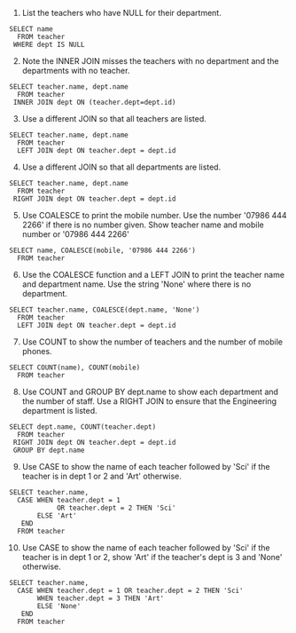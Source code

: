 
1. List the teachers who have NULL for their department.

```
SELECT name
  FROM teacher
 WHERE dept IS NULL
```

2. Note the INNER JOIN misses the teachers with no department and the departments with no teacher.

```
SELECT teacher.name, dept.name
  FROM teacher 
 INNER JOIN dept ON (teacher.dept=dept.id)
```

3. Use a different JOIN so that all teachers are listed.

```
SELECT teacher.name, dept.name
  FROM teacher
  LEFT JOIN dept ON teacher.dept = dept.id 
```

4. Use a different JOIN so that all departments are listed.

```
SELECT teacher.name, dept.name
  FROM teacher
 RIGHT JOIN dept ON teacher.dept = dept.id 
```

5. Use COALESCE to print the mobile number. Use the number '07986 444 2266' if there is no number given. Show teacher name and mobile number or '07986 444 2266'

```
SELECT name, COALESCE(mobile, '07986 444 2266')
  FROM teacher
```

6. Use the COALESCE function and a LEFT JOIN to print the teacher name and department name. Use the string 'None' where there is no department.

```
SELECT teacher.name, COALESCE(dept.name, 'None')
  FROM teacher
  LEFT JOIN dept ON teacher.dept = dept.id
```

7. Use COUNT to show the number of teachers and the number of mobile phones.

```
SELECT COUNT(name), COUNT(mobile)
  FROM teacher
```

8. Use COUNT and GROUP BY dept.name to show each department and the number of staff. Use a RIGHT JOIN to ensure that the Engineering department is listed.

```
SELECT dept.name, COUNT(teacher.dept)
  FROM teacher
 RIGHT JOIN dept ON teacher.dept = dept.id
 GROUP BY dept.name
```

9. Use CASE to show the name of each teacher followed by 'Sci' if the teacher is in dept 1 or 2 and 'Art' otherwise.

```
SELECT teacher.name, 
  CASE WHEN teacher.dept = 1 
            OR teacher.dept = 2 THEN 'Sci'
       ELSE 'Art'
   END
  FROM teacher 
```

10. Use CASE to show the name of each teacher followed by 'Sci' if the teacher is in dept 1 or 2, show 'Art' if the teacher's dept is 3 and 'None' otherwise.

```
SELECT teacher.name, 
  CASE WHEN teacher.dept = 1 OR teacher.dept = 2 THEN 'Sci'
       WHEN teacher.dept = 3 THEN 'Art'
       ELSE 'None'
   END
  FROM teacher 
```

